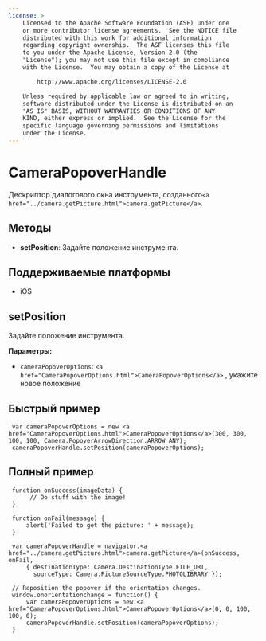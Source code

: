 ```yaml
---
license: >
    Licensed to the Apache Software Foundation (ASF) under one
    or more contributor license agreements.  See the NOTICE file
    distributed with this work for additional information
    regarding copyright ownership.  The ASF licenses this file
    to you under the Apache License, Version 2.0 (the
    "License"); you may not use this file except in compliance
    with the License.  You may obtain a copy of the License at

        http://www.apache.org/licenses/LICENSE-2.0

    Unless required by applicable law or agreed to in writing,
    software distributed under the License is distributed on an
    "AS IS" BASIS, WITHOUT WARRANTIES OR CONDITIONS OF ANY
    KIND, either express or implied.  See the License for the
    specific language governing permissions and limitations
    under the License.
---
```


# CameraPopoverHandle

Дескриптор диалогового окна инструмента, созданного`<a href="../camera.getPicture.html">camera.getPicture</a>`.

## Методы

*   **setPosition**: Задайте положение инструмента.

## Поддерживаемые платформы

*   iOS

## setPosition

Задайте положение инструмента.

**Параметры:**

*   `cameraPopoverOptions`: `<a href="CameraPopoverOptions.html">CameraPopoverOptions</a>` , укажите новое положение

## Быстрый пример

     var cameraPopoverOptions = new <a href="CameraPopoverOptions.html">CameraPopoverOptions</a>(300, 300, 100, 100, Camera.PopoverArrowDirection.ARROW_ANY);
     cameraPopoverHandle.setPosition(cameraPopoverOptions);
    

## Полный пример

     function onSuccess(imageData) {
          // Do stuff with the image!
     }
    
     function onFail(message) {
         alert('Failed to get the picture: ' + message);
     }
    
     var cameraPopoverHandle = navigator.<a href="../camera.getPicture.html">camera.getPicture</a>(onSuccess, onFail,
         { destinationType: Camera.DestinationType.FILE_URI,
           sourceType: Camera.PictureSourceType.PHOTOLIBRARY });
    
     // Reposition the popover if the orientation changes.
     window.onorientationchange = function() {
         var cameraPopoverOptions = new <a href="CameraPopoverOptions.html">CameraPopoverOptions</a>(0, 0, 100, 100, 0);
         cameraPopoverHandle.setPosition(cameraPopoverOptions);
     }